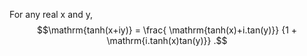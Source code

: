 For any real x and y, $$\mathrm{tanh(x+iy)} = 
\frac{ \mathrm{tanh(x)+i.tan(y)}}
{1 + \mathrm{i.tanh(x)tan(y)}} .$$
